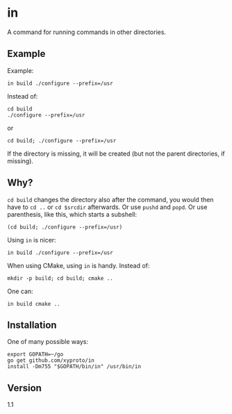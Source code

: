 # in

A command for running commands in other directories.

## Example

Example:

    in build ./configure --prefix=/usr

Instead of:

    cd build
    ./configure --prefix=/usr

or

    cd build; ./configure --prefix=/usr

If the directory is missing, it will be created (but not the parent directories, if missing).

## Why?

`cd build` changes the directory also after the command, you would then have to `cd ..` or `cd $srcdir` afterwards. Or use `pushd` and `popd`. Or use parenthesis, like this, which starts a subshell:

    (cd build; ./configure --prefix=/usr)

Using `in` is nicer:

    in build ./configure --prefix=/usr

When using CMake, using `in` is handy. Instead of:

    mkdir -p build; cd build; cmake ..

One can:

    in build cmake ..

## Installation

One of many possible ways:

    export GOPATH=~/go
    go get github.com/xyproto/in
    install -Dm755 "$GOPATH/bin/in" /usr/bin/in

## Version

1.1
